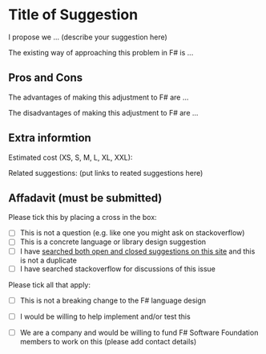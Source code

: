 
# Title of Suggestion

I propose we ... (describe your suggestion here)

The existing way of approaching this problem in F# is ...

## Pros and Cons 

The advantages of making this adjustment to F# are ...

The disadvantages of making this adjustment to F# are ...

## Extra informtion

Estimated cost (XS, S, M, L, XL, XXL): 

Related suggestions: (put links to reated suggestions here)

## Affadavit (must be submitted)

Please tick this by placing a cross in the box:
* [ ] This is not a question (e.g. like one you might ask on stackoverflow)
* [ ] This is a concrete language or library design suggestion
* [ ] I have [searched both open and closed suggestions on this site](http://github.com/fsharp/fslang-suggestions/issues) and this is not a duplicate
* [ ] I have searched  stackoverflow for discussions of this issue

Please tick all that apply:
* [ ] This is not a breaking change to the F# language design
* [ ] I would be willing to help implement and/or test this
* [ ] We are a company and would be willing to fund F# Software Foundation members to work on this (please add contact details)



